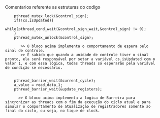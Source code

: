 Comentarios referente as estruturas do codigo  

		pthread_mutex_lock(&control_sign);
		if(!cs.isUpdated){
                	while(pthread_cond_wait(&control_sign_wait,&control_sign) != 0);
		}
		pthread_mutex_unlock(&control_sign);
		
		   >> O bloco acima implementa o comportamento de espera pelo sinal de controle.
		   >> É sabido que quando a unidade de controle tiver o sinal pronto, ela será responsável por setar a variável cs.isUpdated com o valor 1, e com essa lógica, todas threads só esperarão pela variável de condição se necessário.


		pthread_barrier_wait(&current_cycle); 		
		a_value = read_data_1;				
		pthread_barrier_wait(&update_registers); 	
		
		  >> O bloco acima implementa a logica de Barreira para sincronizar as threads com o fim da execução do ciclo atual e para simular o comportamento de atualização de registradores somente ao final do ciclo, ou seja, no tique de clock.

